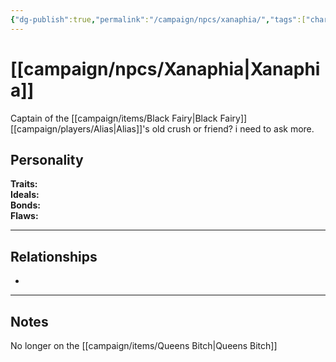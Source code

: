```yaml
---
{"dg-publish":true,"permalink":"/campaign/npcs/xanaphia/","tags":["character","npc"]}
---
```


# [[campaign/npcs/Xanaphia\|Xanaphia]]
Captain of the [[campaign/items/Black Fairy\|Black Fairy]] [[campaign/players/Alias\|Alias]]'s old crush or friend? i need to ask more.
## Personality
**Traits:**  
**Ideals:**  
**Bonds:**  
**Flaws:**  

---

## Relationships
- 

---

## Notes
No longer on the [[campaign/items/Queens Bitch\|Queens Bitch]] 